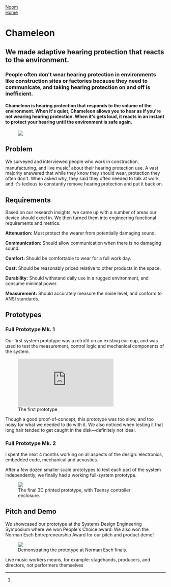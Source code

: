 <div class="folio-nav next noom">
	<a href="?p=noom">Noom</a>
</div>
<div class="folio-nav prev home">
	<a href="../">Home</a>
</div>

# Chameleon

## We made adaptive hearing protection that reacts to the environment.

### People often don't wear hearing protection in environments like construction sites or factories because they need to communicate, and taking hearing protection on and off is inefficient.

#### Chameleon is hearing protection that responds to the volume of the environment. When it's quiet, Chameleon allows you to hear as if you're not wearing hearing protection. When it's gets loud, it reacts in an instant to protect your hearing until the environment is safe again.

<figure class='folio_image' id='hero'>
	<a target='_blank'>
		<img src='../includes/portfolio_images/chameleon/chameleon-hero.jpg'>
	</a>
<figcaption></figcaption>
</figure>

## Problem

We surveyed and interviewed people who work in construction, manufacturing, and live music[^live-music] about their hearing protection use. A vast majority answered that while they know they should wear, protection they often don't. When asked why, they said they often needed to talk at work, and it's tedious to constantly remove hearing protection and put it back on.

<!-- talk about NIHL -->

## Requirements 

Based on our research insights, we came up with a number of areas our device should excel in. We then turned them into engineering functional requirements and metrics.

**Attenuation:** Must protect the wearer from potentially damaging sound.

**Communication:** Should allow communication when there is no damaging sound.

**Comfort:** Should be comfortable to wear for a full work day.

**Cost:** Should be reasonably priced relative to other products in the space.

**Durability:** Should withstand daily use in a rugged environment, and consume minimal power.

**Measurement:** Should accurately measure the noise level, and conform to ANSI standards.

## Prototypes
### Full Prototype Mk. 1

Our first system prototype was a retrofit on an existing ear-cup, and was used to test the measurement, control logic and mechanical components of the system. 

<figure class='folio_image video' id='first-proto-video'>
	<iframe src="https://www.youtube.com/embed/yUvlpVK7ays?loop=1" frameborder="0" loop="1" webkitallowfullscreen mozallowfullscreen allowfullscreen></iframe>
	<figcaption>The first prototype</figcaption>
</figure>

Though a good proof-of-concept, this prototype was too slow, and too noisy for what we needed to do with it. We also noticed when testing it that long hair tended to get caught in the disk—definitely not ideal.

### Full Prototype Mk. 2

I spent the next 4 months working on all aspects of the design: electronics, embedded code, mechanical and acoustics.

After a few dozen smaller scale prototypes to test each part of the system independently, we finally had a working full-system prototype.

<figure class='folio_image' id='hero'>
		<img src='../includes/portfolio_images/chameleon/finished-prototype.jpg'>
<figcaption>The final 3D printed prototype, with Teensy controller enclosure.</figcaption>
</figure>

## Pitch and Demo

We showcased our prototype at the Systems Design Engineering Symposium where we won People's Choice award. We also won the Norman Esch Entrepreneurship Award for our pitch and product demo!

<figure class='folio_image' id='hero'>
		<img src='../includes/portfolio_images/chameleon/prototype-demo.jpg'>
<figcaption>Demonstrating the prototype at Norman Esch finals.</figcaption>
</figure>



[^live-music]: 
Live music workers means, for example: stagehands, producers, and directors, not performers themselves